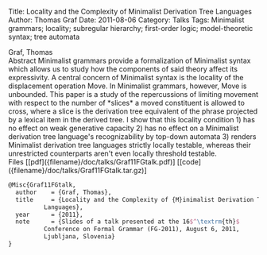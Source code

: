 Title: Locality and the Complexity of Minimalist Derivation Tree Languages
Author: Thomas Graf
Date: 2011-08-06
Category: Talks
Tags: Minimalist grammars; locality; subregular hierarchy; first-order logic; model-theoretic syntax; tree automata

<div markdown class="authors">
Graf, Thomas
</div>

<div markdown class="abstract">
<span id="abstract-title">Abstract</span>
Minimalist grammars provide a formalization of Minimalist syntax which allows us to study how the components of said theory affect its expressivity. 
A central concern of Minimalist syntax is the locality of the displacement operation Move. 
In Minimalist grammars, however, Move is unbounded. 
This paper is a study of the repercussions of limiting movement with respect to the number of *slices* a moved constituent is allowed to cross, where a slice is the derivation tree equivalent of the phrase projected by a lexical item in the derived tree. 
I show that this locality condition 1) has no effect on weak generative capacity 2) has no effect on a Minimalist derivation tree language's recognizability by top-down automata 3) renders Minimalist derivation tree languages strictly locally testable, whereas their unrestricted counterparts aren't even locally threshold testable.
</div>

<div markdown class="files">
<span id="files-title">Files</span>
[[pdf]({filename}/doc/talks/Graf11FGtalk.pdf)]
[[code]({filename}/doc/talks/Graf11FGtalk.tar.gz)]
</div>

~~~latex
@Misc{Graf11FGtalk,
  author	= {Graf, Thomas},
  title		= {Locality and the Complexity of {M}inimalist Derivation Tree
		  Languages},
  year		= {2011},
  note		= {Slides of a talk presented at the 16$^\textrm{th}$
		  Conference on Formal Grammar (FG-2011), August 6, 2011,
		  Ljubljana, Slovenia}
}
~~~
